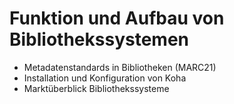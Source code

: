 # Funktion und Aufbau von Bibliothekssystemen

* Metadatenstandards in Bibliotheken (MARC21)
* Installation und Konfiguration von Koha
* Marktüberblick Bibliothekssysteme
